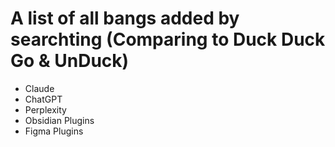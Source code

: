 # A list of all bangs added by searchting (Comparing to Duck Duck Go & UnDuck)

- Claude
- ChatGPT
- Perplexity
- Obsidian Plugins
- Figma Plugins